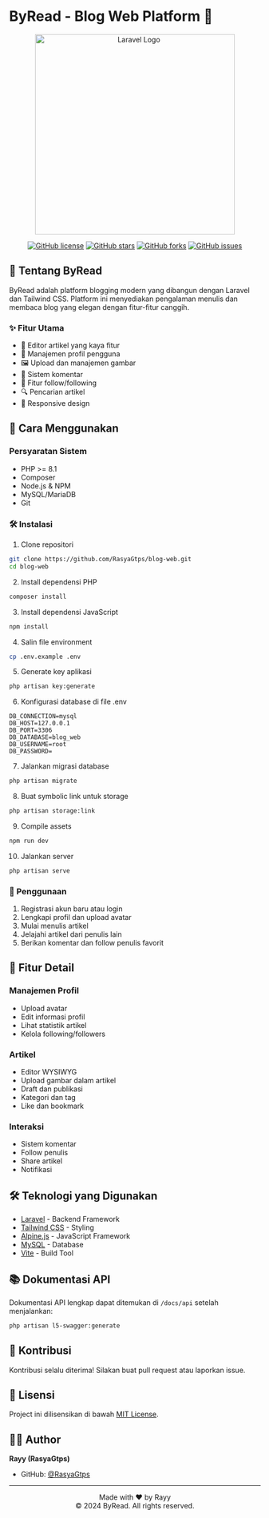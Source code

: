 # ByRead - Blog Web Platform 🚀

<div align="center">
  <img src="https://raw.githubusercontent.com/laravel/art/master/logo-lockup/5%20SVG/2%20CMYK/1%20Full%20Color/laravel-logolockup-cmyk-red.svg" width="400" alt="Laravel Logo">
  
  [![GitHub license](https://img.shields.io/github/license/RasyaGtps/blog-web)](https://github.com/RasyaGtps/blog-web/blob/main/LICENSE)
  [![GitHub stars](https://img.shields.io/github/stars/RasyaGtps/blog-web)](https://github.com/RasyaGtps/blog-web/stargazers)
  [![GitHub forks](https://img.shields.io/github/forks/RasyaGtps/blog-web)](https://github.com/RasyaGtps/blog-web/network)
  [![GitHub issues](https://img.shields.io/github/issues/RasyaGtps/blog-web)](https://github.com/RasyaGtps/blog-web/issues)
</div>

## 🌟 Tentang ByRead

ByRead adalah platform blogging modern yang dibangun dengan Laravel dan Tailwind CSS. Platform ini menyediakan pengalaman menulis dan membaca blog yang elegan dengan fitur-fitur canggih.

### ✨ Fitur Utama

- 📝 Editor artikel yang kaya fitur
- 👤 Manajemen profil pengguna
- 🖼️ Upload dan manajemen gambar
- 💬 Sistem komentar
- 👥 Fitur follow/following
- 🔍 Pencarian artikel
- 📱 Responsive design

## 🚀 Cara Menggunakan

### Persyaratan Sistem

- PHP >= 8.1
- Composer
- Node.js & NPM
- MySQL/MariaDB
- Git

### 🛠️ Instalasi

1. Clone repositori
```bash
git clone https://github.com/RasyaGtps/blog-web.git
cd blog-web
```

2. Install dependensi PHP
```bash
composer install
```

3. Install dependensi JavaScript
```bash
npm install
```

4. Salin file environment
```bash
cp .env.example .env
```

5. Generate key aplikasi
```bash
php artisan key:generate
```

6. Konfigurasi database di file .env
```env
DB_CONNECTION=mysql
DB_HOST=127.0.0.1
DB_PORT=3306
DB_DATABASE=blog_web
DB_USERNAME=root
DB_PASSWORD=
```

7. Jalankan migrasi database
```bash
php artisan migrate
```

8. Buat symbolic link untuk storage
```bash
php artisan storage:link
```

9. Compile assets
```bash
npm run dev
```

10. Jalankan server
```bash
php artisan serve
```

### 📝 Penggunaan

1. Registrasi akun baru atau login
2. Lengkapi profil dan upload avatar
3. Mulai menulis artikel
4. Jelajahi artikel dari penulis lain
5. Berikan komentar dan follow penulis favorit

## 🎨 Fitur Detail

### Manajemen Profil
- Upload avatar
- Edit informasi profil
- Lihat statistik artikel
- Kelola following/followers

### Artikel
- Editor WYSIWYG
- Upload gambar dalam artikel
- Draft dan publikasi
- Kategori dan tag
- Like dan bookmark

### Interaksi
- Sistem komentar
- Follow penulis
- Share artikel
- Notifikasi

## 🛠️ Teknologi yang Digunakan

- [Laravel](https://laravel.com) - Backend Framework
- [Tailwind CSS](https://tailwindcss.com) - Styling
- [Alpine.js](https://alpinejs.dev) - JavaScript Framework
- [MySQL](https://www.mysql.com) - Database
- [Vite](https://vitejs.dev) - Build Tool

## 📚 Dokumentasi API

Dokumentasi API lengkap dapat ditemukan di `/docs/api` setelah menjalankan:
```bash
php artisan l5-swagger:generate
```

## 🤝 Kontribusi

Kontribusi selalu diterima! Silakan buat pull request atau laporkan issue.

## 📜 Lisensi

Project ini dilisensikan di bawah [MIT License](LICENSE).

## 👨‍💻 Author

**Rayy (RasyaGtps)**
- GitHub: [@RasyaGtps](https://github.com/RasyaGtps)

---

<div align="center">
  Made with ❤️ by Rayy
  <br>
  © 2024 ByRead. All rights reserved.
</div>
